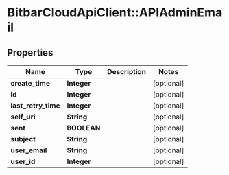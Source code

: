 # BitbarCloudApiClient::APIAdminEmail

## Properties
Name | Type | Description | Notes
------------ | ------------- | ------------- | -------------
**create_time** | **Integer** |  | [optional] 
**id** | **Integer** |  | [optional] 
**last_retry_time** | **Integer** |  | [optional] 
**self_uri** | **String** |  | [optional] 
**sent** | **BOOLEAN** |  | [optional] 
**subject** | **String** |  | [optional] 
**user_email** | **String** |  | [optional] 
**user_id** | **Integer** |  | [optional] 


